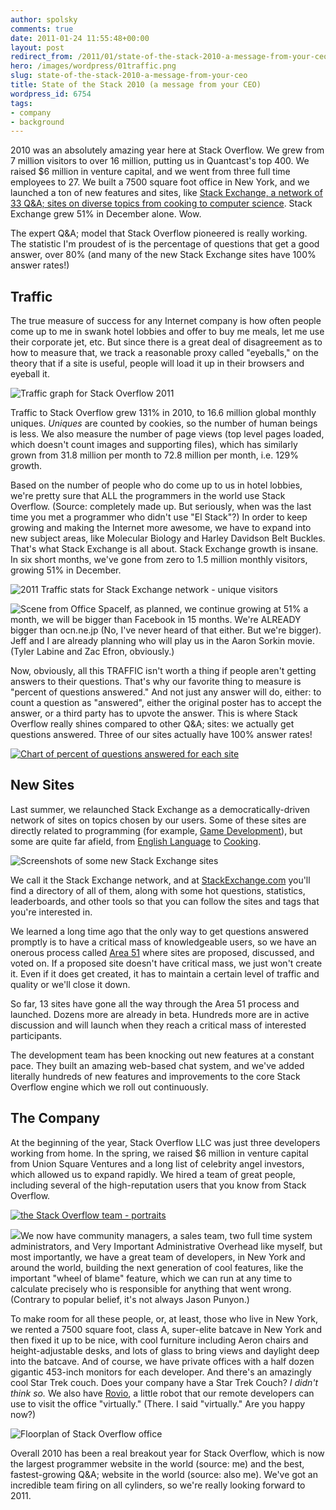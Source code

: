 ```yaml
---
author: spolsky
comments: true
date: 2011-01-24 11:55:48+00:00
layout: post
redirect_from: /2011/01/state-of-the-stack-2010-a-message-from-your-ceo
hero: /images/wordpress/01traffic.png
slug: state-of-the-stack-2010-a-message-from-your-ceo
title: State of the Stack 2010 (a message from your CEO)
wordpress_id: 6754
tags:
- company
- background
---
```


2010 was an absolutely amazing year here at Stack Overflow. We grew from 7 million visitors to over 16 million, putting us in Quantcast's top 400. We raised $6 million in venture capital, and we went from three full time employees to 27. We built a 7500 square foot office in New York, and we launched a ton of new features and sites, like [Stack Exchange, a network of 33 Q&A; sites on diverse topics from cooking to computer science](http://stackexchange.com/sites). Stack Exchange grew 51% in December alone. Wow.

The expert Q&A; model that Stack Overflow pioneered is really working. The statistic I'm proudest of is the percentage of questions that get a good answer, over 80% (and many of the new Stack Exchange sites have 100% answer rates!)



## Traffic



The true measure of success for any Internet company is how often people come up to me in swank hotel lobbies and offer to buy me meals, let me use their corporate jet, etc. But since there is a great deal of disagreement as to how to measure that, we track a reasonable proxy called "eyeballs," on the theory that if a site is useful, people will load it up in their browsers and eyeball it.

![Traffic graph for Stack Overflow 2011](/images/wordpress/01traffic.png)

Traffic to Stack Overflow grew 131% in 2010, to 16.6 million global monthly uniques. *Uniques* are counted by cookies, so the number of human beings is less. We also measure the number of page views (top level pages loaded, which doesn't count images and supporting files), which has similarly grown from 31.8 million per month to 72.8 million per month, i.e. 129% growth.

Based on the number of people who do come up to us in hotel lobbies, we're pretty sure that ALL the programmers in the world use Stack Overflow. (Source: completely made up. But seriously, when was the last time you met a programmer who didn't use "El Stack"?) In order to keep growing and making the Internet more awesome, we have to expand into new subject areas, like Molecular Biology and Harley Davidson Belt Buckles. That's what Stack Exchange is all about. Stack Exchange growth is insane. In six short months, we've gone from zero to 1.5 million monthly visitors, growing 51% in December.

![2011 Traffic stats for Stack Exchange network - unique visitors](/images/wordpress/02stackextraffic.png)

![Scene from Office Space](/images/wordpress/03movie.png)If, as planned, we continue growing at 51% a month, we will be bigger than Facebook in 15 months. We're ALREADY bigger than ocn.ne.jp (No, I've never heard of that either. But we're bigger). Jeff and I are already planning who will play us in the Aaron Sorkin movie. (Tyler Labine and Zac Efron, obviously.)

Now, obviously, all this TRAFFIC isn't worth a thing if people aren't getting answers to their questions. That's why our favorite thing to measure is "percent of questions answered." And not just any answer will do, either: to count a question as "answered", either the original poster has to accept the answer, or a third party has to upvote the answer. This is where Stack Overflow really shines compared to other Q&A; sites: we actually get questions answered. Three of our sites actually have 100% answer rates!

[![Chart of percent of questions answered for each site](/images/wordpress/04pctanswered.png)](/images/wordpress/04pctanswered.png)



## New Sites



Last summer, we relaunched Stack Exchange as a democratically-driven network of sites on topics chosen by our users. Some of these sites are directly related to programming (for example, [Game Development](http://gamedev.stackexchange.com/)), but some are quite far afield, from [English Language](http://english.stackexchange.com/) to [Cooking](http://cooking.stackexchange.com/).


![Screenshots of some new Stack Exchange sites](/images/wordpress/05newsites.png)

We call it the Stack Exchange network, and at [StackExchange.com](http://stackexchange.com/) you'll find a directory of all of them, along with some hot questions, statistics, leaderboards, and other tools so that you can follow the sites and tags that you're interested in.

We learned a long time ago that the only way to get questions answered promptly is to have a critical mass of knowledgeable users, so we have an onerous process called [Area 51](http://area51.stackexchange.com/) where sites are proposed, discussed, and voted on. If a proposed site doesn't have critical mass, we just won't create it. Even if it does get created, it has to maintain a certain level of traffic and quality or we'll close it down.

So far, 13 sites have gone all the way through the Area 51 process and launched. Dozens more are already in beta. Hundreds more are in active discussion and will launch when they reach a critical mass of interested participants.

The development team has been knocking out new features at a constant pace. They built an amazing web-based chat system, and we've added literally hundreds of new features and improvements to the core Stack Overflow engine which we roll out continuously.



## The Company



At the beginning of the year, Stack Overflow LLC was just three developers working from home. In the spring, we raised $6 million in venture capital from Union Square Ventures and a long list of celebrity angel investors, which allowed us to expand rapidly. We hired a team of great people, including several of the high-reputation users that you know from Stack Overflow. 

[![the Stack Overflow team - portraits](http://blog.stackoverflow.com/wp-content/uploads/06team.png)](http://stackoverflow.com/about/team)

[![](http://blog.stackoverflow.com/wp-content/uploads/07notpunyon.png)](http://meta.stackoverflow.com/questions/71780/lol-debugging-are-we-so-homepage-alerts-false)We now have community managers, a sales team, two full time system administrators, and Very Important Administrative Overhead like myself, but most importantly, we have a great team of developers, in New York and around the world, building the next generation of cool features, like the important "wheel of blame" feature, which we can run at any time to calculate precisely who is responsible for anything that went wrong. (Contrary to popular belief, it's not always Jason Punyon.)

To make room for all these people, or, at least, those who live in New York, we rented a 7500 square foot, class A, super-elite batcave in New York and then fixed it up to be nice, with cool furniture including Aeron chairs and height-adjustable desks, and lots of glass to bring views and daylight deep into the batcave. And of course, we have private offices with a half dozen gigantic 453-inch monitors for each developer. And there's an amazingly cool Star Trek couch. Does your company have a Star Trek Couch? *I didn't think so.* We also have [Rovio](http://www.wowwee.com/en/products/tech/telepresence/rovio/rovio), a little robot that our remote developers can use to visit the office "virtually." (There. I said "virtually." Are you happy now?)

![Floorplan of Stack Overflow office](/images/wordpress/08office.png)

Overall 2010 has been a real breakout year for Stack Overflow, which is now the largest programmer website in the world (source: me) and the best, fastest-growing Q&A; website in the world (source: also me). We've got an incredible team firing on all cylinders, so we're really looking forward to 2011.
